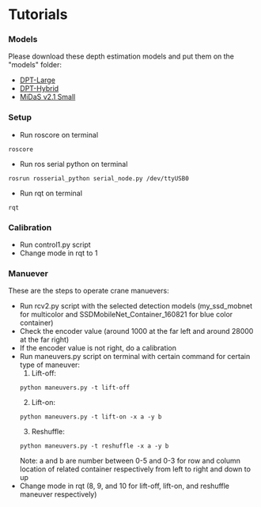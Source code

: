 # Tutorials
### Models
Please download these depth estimation models and put them on the "models" folder:
- [DPT-Large](https://github.com/intel-isl/DPT/releases/download/1_0/dpt_large-midas-2f21e586.pt)
- [DPT-Hybrid](https://github.com/intel-isl/DPT/releases/download/1_0/dpt_hybrid-midas-501f0c75.pt)
- [MiDaS v2.1 Small](https://github.com/AlexeyAB/MiDaS/releases/download/midas_dpt/midas_v21_small-70d6b9c8.pt)

### Setup
- Run roscore on terminal
```
roscore
```
- Run ros serial python on terminal
```
rosrun rosserial_python serial_node.py /dev/ttyUSB0
```
- Run rqt on terminal
```
rqt
```

### Calibration
- Run control1.py script
- Change mode in rqt to 1

### Manuever
These are the steps to operate crane  manuevers:
- Run rcv2.py script with the selected detection models (my_ssd_mobnet for multicolor and SSDMobileNet_Container_160821 for blue color container)
- Check the encoder value (around 1000 at the far left and around 28000 at the far right)
- If the encoder value is not right, do a calibration
- Run maneuvers.py script on terminal with certain command for certain type of maneuver:
  1. Lift-off:
  ```
  python maneuvers.py -t lift-off
  ```
  2. Lift-on:
  ```
  python maneuvers.py -t lift-on -x a -y b
  ```
  3. Reshuffle:
  ```
  python maneuvers.py -t reshuffle -x a -y b
  ```
  Note: a and b are number between 0-5 and 0-3 for row and column location of related container respectively from left to right and down to up
- Change mode in rqt (8, 9, and 10 for lift-off, lift-on, and reshuffle maneuver respectively)
